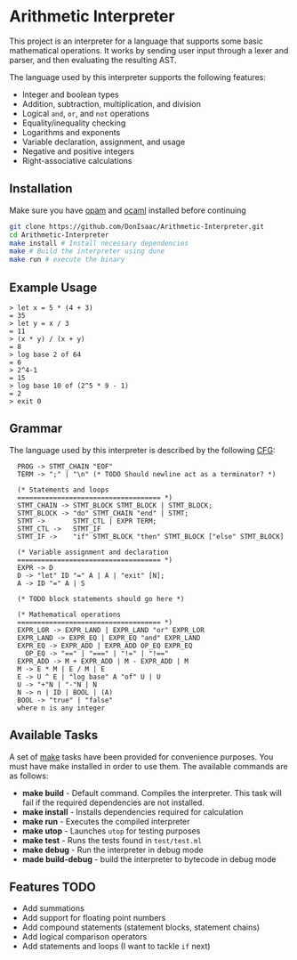 # Arithmetic Interpreter

This project is an interpreter for a language that supports some basic mathematical
operations. It works by sending user input through a lexer and parser, and then
evaluating the resulting AST.

The language used by this interpreter supports the following features:

- Integer and boolean types
- Addition, subtraction, multiplication, and division
- Logical `and`, `or`, and `not` operations
- Equality/inequality checking
- Logarithms and exponents
- Variable declaration, assignment, and usage
- Negative and positive integers
- Right-associative calculations

## Installation

Make sure you have [opam](https://opam.ocaml.org/) and [ocaml](https://ocaml.org/)
installed before continuing

```sh
git clone https://github.com/DonIsaac/Arithmetic-Interpreter.git
cd Arithmetic-Interpreter
make install # Install necessary dependencies
make # Build the interpreter using dune
make run # execute the binary
```

## Example Usage

```
> let x = 5 * (4 + 3)
= 35
> let y = x / 3
= 11
> (x * y) / (x + y)
= 8
> log base 2 of 64
= 6
> 2^4-1
= 15
> log base 10 of (2^5 * 9 - 1)
= 2
> exit 0
```

## Grammar

The language used by this interpreter is described by the following
[CFG](https://en.wikipedia.org/wiki/Context-free_grammar):

```ebnf
  PROG -> STMT_CHAIN "EOF"
  TERM -> ";" | "\n" (* TODO Should newline act as a terminator? *)

  (* Statements and loops
  ==================================== *)
  STMT_CHAIN -> STMT_BLOCK STMT_BLOCK | STMT_BLOCK;
  STMT_BLOCK -> "do" STMT_CHAIN "end" | STMT;
  STMT ->       STMT_CTL | EXPR TERM;
  STMT_CTL ->   STMT_IF
  STMT_IF ->    "if" STMT_BLOCK "then" STMT_BLOCK ["else" STMT_BLOCK]

  (* Variable assignment and declaration
  ==================================== *)
  EXPR -> D
  D -> "let" ID "=" A | A | "exit" [N];
  A -> ID "=" A | S

  (* TODO block statements should go here *)

  (* Mathematical operations
  ==================================== *)
  EXPR_LOR -> EXPR_LAND | EXPR_LAND "or" EXPR_LOR
  EXPR_LAND -> EXPR_EQ | EXPR_EQ "and" EXPR_LAND
  EXPR_EQ -> EXPR_ADD | EXPR_ADD OP_EQ EXPR_EQ
    OP_EQ -> "==" | "===" | "!=" | "!=="
  EXPR_ADD -> M + EXPR_ADD | M - EXPR_ADD | M
  M -> E * M | E / M | E
  E -> U ^ E | "log base" A "of" U | U
  U -> "+"N | "-"N | N
  N -> n | ID | BOOL | (A)
  BOOL -> "true" | "false"
  where n is any integer
```

## Available Tasks

A set of [make](https://www.gnu.org/software/make/) tasks have been provided for convenience purposes. You must have
make installed in order to use them. The available commands are as follows:

- __make build__ - Default command. Compiles the interpreter. This task will fail
if the required dependencies are not installed.
- __make install__ - Installs dependencies required for calculation
- __make run__ - Executes the compiled interpreter
- __make utop__ - Launches `utop` for testing purposes
- __make test__ - Runs the tests found in `test/test.ml`
- __make debug__ - Run the interpreter in debug mode
- __made build-debug__ - build the interpreter to bytecode in debug mode

## Features TODO

- Add summations
- Add support for floating point numbers
- Add compound statements (statement blocks, statement chains)
- Add logical comparison operators
- Add statements and loops (I want to tackle `if` next)
